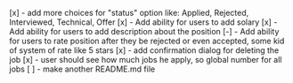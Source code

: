 [x] - add more choices for "status" option like: Applied, Rejected, Interviewed,
Technical, Offer
[x] - Add ability for users to add solary
[x] - Add ability for users to add description about the position
[-] - Add ability for users to rate position after they be rejected or even
accepted, some kid of system of rate like 5 stars
[x] - add confirmation dialog for deleting the job
[x] - user should see how much jobs he apply, so global number for all jobs
[ ] - make another README.md file
